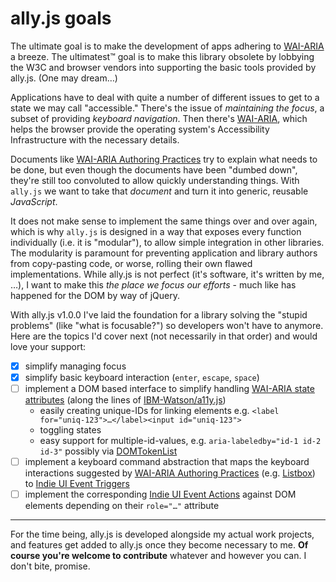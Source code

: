 
# ally.js goals

The ultimate goal is to make the development of apps adhering to [WAI-ARIA](http://www.w3.org/TR/wai-aria/) a breeze. The ultimatest™ goal is to make this library obsolete by lobbying the W3C and browser vendors into supporting the basic tools provided by ally.js. (One may dream…)

Applications have to deal with quite a number of different issues to get to a state we may call "accessible." There's the issue of *maintaining the focus*, a subset of providing *keyboard navigation*. Then there's [WAI-ARIA](http://www.w3.org/TR/wai-aria/), which helps the browser provide the operating system's Accessibility Infrastructure with the necessary details.

Documents like [WAI-ARIA Authoring Practices](http://www.w3.org/WAI/PF/aria-practices/) try to explain what needs to be done, but even though the documents have been "dumbed down", they're still too convoluted to allow quickly understanding things. With `ally.js` we want to take that *document* and turn it into generic, reusable *JavaScript*.

It does not make sense to implement the same things over and over again, which is why `ally.js` is designed in a way that exposes every function individually (i.e. it is "modular"), to allow simple integration in other libraries. The modularity is paramount for preventing application and library authors from copy-pasting code, or worse, rolling their own flawed implementations. While ally.js is not perfect (it's software, it's written by me, …), I want to make this *the place we focus our efforts* - much like has happened for the DOM by way of jQuery.

With ally.js v1.0.0 I've laid the foundation for a library solving the "stupid problems" (like "what is focusable?") so developers won't have to anymore. Here are the topics I'd cover next (not necessarily in that order) and would love your support:

* [x] simplify managing focus
* [x] simplify basic keyboard interaction (`enter`, `escape`, `space`)
* [ ] implement a DOM based interface to simplify handling [WAI-ARIA state attributes](http://www.w3.org/TR/wai-aria/states_and_properties) (along the lines of [IBM-Watson/a11y.js](https://github.com/IBM-Watson/a11y.js))
  * easily creating unique-IDs for linking elements e.g. `<label for="uniq-123">…</label><input id="uniq-123">`
  * toggling states
  * easy support for multiple-id-values, e.g. `aria-labeledby="id-1 id-2 id-3"` possibly via [DOMTokenList](https://dom.spec.whatwg.org/#interface-domtokenlist)
* [ ] implement a keyboard command abstraction that maps the keyboard interactions suggested by [WAI-ARIA Authoring Practices](http://www.w3.org/WAI/PF/aria-practices/) (e.g. [Listbox](http://www.w3.org/WAI/PF/aria-practices/#Listbox)) to [Indie UI Event Triggers](https://w3c.github.io/indie-ui/indie-ui-events.html#triggers)
* [ ] implement the corresponding [Indie UI Event Actions](https://w3c.github.io/indie-ui/indie-ui-events.html#actions) against DOM elements depending on their `role="…"` attribute

---

For the time being, ally.js is developed alongside my actual work projects, and features get added to ally.js once they become necessary to me. **Of course you're welcome to contribute** whatever and however you can. I don't bite, promise.
